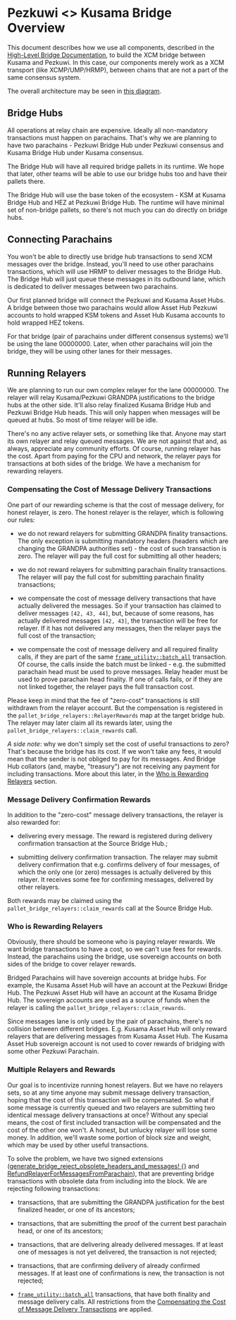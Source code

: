 # Pezkuwi <> Kusama Bridge Overview

This document describes how we use all components, described in the [High-Level Bridge
Documentation](./high-level-overview.md), to build the XCM bridge between Kusama and Pezkuwi. In this case, our
components merely work as a XCM transport (like XCMP/UMP/HRMP), between chains that are not a part of the same consensus
system.

The overall architecture may be seen in [this diagram](./pezkuwi-kusama-bridge.html).

## Bridge Hubs

All operations at relay chain are expensive. Ideally all non-mandatory transactions must happen on parachains. That's
why we are planning to have two parachains - Pezkuwi Bridge Hub under Pezkuwi consensus and Kusama Bridge Hub under
Kusama consensus.

The Bridge Hub will have all required bridge pallets in its runtime. We hope that later, other teams will be able to use
our bridge hubs too and have their pallets there.

The Bridge Hub will use the base token of the ecosystem - KSM at Kusama Bridge Hub and HEZ at Pezkuwi Bridge Hub. The
runtime will have minimal set of non-bridge pallets, so there's not much you can do directly on bridge hubs.

## Connecting Parachains

You won't be able to directly use bridge hub transactions to send XCM messages over the bridge. Instead, you'll need to
use other parachains transactions, which will use HRMP to deliver messages to the Bridge Hub. The Bridge Hub will just
queue these messages in its outbound lane, which is dedicated to deliver messages between two parachains.

Our first planned bridge will connect the Pezkuwi and Kusama Asset Hubs. A bridge between those two
parachains would allow Asset Hub Pezkuwi accounts to hold wrapped KSM tokens and Asset Hub Kusama
accounts to hold wrapped HEZ tokens.

For that bridge (pair of parachains under different consensus systems) we'll be using the lane 00000000. Later, when
other parachains will join the bridge, they will be using other lanes for their messages.

## Running Relayers

We are planning to run our own complex relayer for the lane 00000000. The relayer will relay Kusama/Pezkuwi GRANDPA
justifications to the bridge hubs at the other side. It'll also relay finalized Kusama Bridge Hub and Pezkuwi Bridge
Hub heads. This will only happen when messages will be queued at hubs. So most of time relayer will be idle.

There's no any active relayer sets, or something like that. Anyone may start its own relayer and relay queued messages.
We are not against that and, as always, appreciate any community efforts. Of course, running relayer has the cost. Apart
from paying for the CPU and network, the relayer pays for transactions at both sides of the bridge. We have a mechanism
for rewarding relayers.

### Compensating the Cost of Message Delivery Transactions

One part of our rewarding scheme is that the cost of message delivery, for honest relayer, is zero. The honest relayer
is the relayer, which is following our rules:

- we do not reward relayers for submitting GRANDPA finality transactions. The only exception is submitting mandatory
  headers (headers which are changing the GRANDPA authorities set) - the cost of such transaction is zero. The relayer
  will pay the full cost for submitting all other headers;

- we do not reward relayers for submitting parachain finality transactions. The relayer will pay the full cost for
  submitting parachain finality transactions;

- we compensate the cost of message delivery transactions that have actually delivered the messages. So if your
  transaction has claimed to deliver messages `[42, 43, 44]`, but, because of some reasons, has actually delivered
  messages `[42, 43]`, the transaction will be free for relayer. If it has not delivered any messages, then the relayer
  pays the full cost of the transaction;

- we compensate the cost of message delivery and all required finality calls, if they are part of the same
  [`frame_utility::batch_all`](https://github.com/paritytech/substrate/blob/891d6a5c870ab88521183facafc811a203bb6541/frame/utility/src/lib.rs#L326)
  transaction. Of course, the calls inside the batch must be linked - e.g. the submitted parachain head must be used to
  prove messages. Relay header must be used to prove parachain head finality. If one of calls fails, or if they are not
  linked together, the relayer pays the full transaction cost.

Please keep in mind that the fee of "zero-cost" transactions is still withdrawn from the relayer account. But the
compensation is registered in the `pallet_bridge_relayers::RelayerRewards` map at the target bridge hub. The relayer may
later claim all its rewards later, using the `pallet_bridge_relayers::claim_rewards` call.

*A side note*: why we don't simply set the cost of useful transactions to zero? That's because the bridge has its cost.
If we won't take any fees, it would mean that the sender is not obliged to pay for its messages. And Bridge Hub
collators (and, maybe, "treasury") are not receiving any payment for including transactions. More about this later, in
the [Who is Rewarding Relayers](#who-is-rewarding-relayers) section.

### Message Delivery Confirmation Rewards

In addition to the "zero-cost" message delivery transactions, the relayer is also rewarded for:

- delivering every message. The reward is registered during delivery confirmation transaction at the Source Bridge Hub.;

- submitting delivery confirmation transaction. The relayer may submit delivery confirmation that e.g. confirms delivery
  of four messages, of which the only one (or zero) messages is actually delivered by this relayer. It receives some fee
  for confirming messages, delivered by other relayers.

Both rewards may be claimed using the `pallet_bridge_relayers::claim_rewards` call at the Source Bridge Hub.

### Who is Rewarding Relayers

Obviously, there should be someone who is paying relayer rewards. We want bridge transactions to have a cost, so we
can't use fees for rewards. Instead, the parachains using the bridge, use sovereign accounts on both sides of the bridge
to cover relayer rewards.

Bridged Parachains will have sovereign accounts at bridge hubs. For example, the Kusama Asset Hub will
have an account at the Pezkuwi Bridge Hub. The Pezkuwi Asset Hub will have an account at the Kusama
Bridge Hub. The sovereign accounts are used as a source of funds when the relayer is calling the
`pallet_bridge_relayers::claim_rewards`.

Since messages lane is only used by the pair of parachains, there's no collision between different bridges. E.g.
Kusama Asset Hub will only reward relayers that are delivering messages from Kusama Asset Hub.
The Kusama Asset Hub sovereign account is not used to cover rewards of bridging with some other Pezkuwi Parachain.

### Multiple Relayers and Rewards

Our goal is to incentivize running honest relayers. But we have no relayers sets, so at any time anyone may submit
message delivery transaction, hoping that the cost of this transaction will be compensated. So what if some message is
currently queued and two relayers are submitting two identical message delivery transactions at once? Without any
special means, the cost of first included transaction will be compensated and the cost of the other one won't. A honest,
but unlucky relayer will lose some money. In addition, we'll waste some portion of block size and weight, which may be
used by other useful transactions.

To solve the problem, we have two signed extensions ([generate_bridge_reject_obsolete_headers_and_messages!
{}](../bin/runtime-common/src/lib.rs) and
[RefundRelayerForMessagesFromParachain](../bin/runtime-common/src/refund_relayer_extension.rs)), that are preventing
bridge transactions with obsolete data from including into the block. We are rejecting following transactions:

- transactions, that are submitting the GRANDPA justification for the best finalized header, or one of its ancestors;

- transactions, that are submitting the proof of the current best parachain head, or one of its ancestors;

- transactions, that are delivering already delivered messages. If at least one of messages is not yet delivered, the
  transaction is not rejected;

- transactions, that are confirming delivery of already confirmed messages. If at least one of confirmations is new, the
  transaction is not rejected;

- [`frame_utility::batch_all`](https://github.com/paritytech/substrate/blob/891d6a5c870ab88521183facafc811a203bb6541/frame/utility/src/lib.rs#L326)
  transactions, that have both finality and message delivery calls. All restrictions from the [Compensating the Cost of
  Message Delivery Transactions](#compensating-the-cost-of-message-delivery-transactions) are applied.
